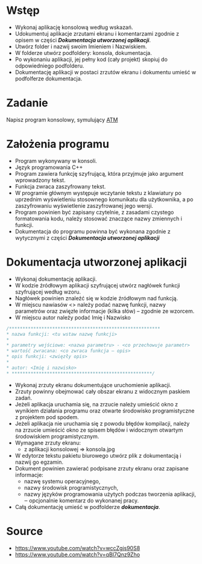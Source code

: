# Wstęp

- Wykonaj aplikację konsolową według wskazań. 
- Udokumentuj aplikacje zrzutami ekranu i komentarzami zgodnie z opisem w części ***Dokumentacja utworzonej aplikacji***.
- Utwórz folder i nazwij swoim Imieniem i Nazwiskiem. 
- W folderze utwórz podfoldery: konsola, dokumentacja. 
- Po wykonaniu aplikacji, jej pełny kod (cały projekt) skopiuj do odpowiedniego podfolderu. 
- Dokumentację aplikacji w postaci zrzutów ekranu i dokumentu umieść w podfolferze dokumentacja.

# Zadanie
Napisz program konsolowy, symulujący [ATM](https://pl.wikipedia.org/wiki/Bankomat)

# Założenia programu
- Program wykonywany w konsoli.
- Język programowania C++
- Program zawiera funkcję szyfrującą, która przyjmuje jako argument wprowadzony tekst.
- Funkcja zwraca zaszyfrowany tekst.
- W programie głównym występuje wczytanie tekstu z klawiatury po uprzednim wyświetleniu stosownego komunikatu
dla użytkownika, a po zaszyfrowaniu wyświetlenie zaszyfrowanej jego wersji.
- Program powinien być zapisany czytelnie, z zasadami czystego formatowania kodu, należy stosować znaczące nazwy
zmiennych i funkcji.
- Dokumentacja do programu powinna być wykonana zgodnie z wytycznymi z części ***Dokumentacja utworzonej aplikacji***

# Dokumentacja utworzonej aplikacji
- Wykonaj dokumentację aplikacji. 
- W kodzie źródłowym aplikacji szyfrującej utwórz nagłówek funkcji szyfrującej według wzoru. 
- Nagłówek powinien znaleźć się w kodzie źródłowym nad funkcją. 
- W miejscu nawiasów <> należy podać nazwę funkcji, nazwy parametrów oraz zwięzłe informacje (kilka słów) – zgodnie ze wzorcem. 
- W miejscu autor należy podać Imię i Nazwisko
```cpp
/********************************************************
* nazwa funkcji: <tu wstaw nazwę funkcji>
*
* parametry wejściowe: <nazwa parametru> - <co przechowuje parametr>
* wartość zwracana: <co zwraca funkcja – opis>
* opis funkcji: <zwięzły opis>
*
* autor: <Imię i nazwisko>
* ****************************************************/
```
- Wykonaj zrzuty ekranu dokumentujące uruchomienie aplikacji. 
- Zrzuty powinny obejmować cały obszar ekranu z widocznym paskiem zadań. 
- Jeżeli aplikacja uruchamia się, na zrzucie należy umieścić okno z wynikiem działania programu oraz otwarte środowisko programistyczne z projektem pod spodem.
- Jeżeli aplikacja nie uruchamia się z powodu błędów kompilacji, należy na zrzucie umieścić okno ze spisem błędów i widocznym otwartym środowiskiem programistycznym. 
- Wymagane zrzuty ekranu:
  - z aplikacji konsolowej => konsola.jpg
- W edytorze tekstu pakietu biurowego utwórz plik z dokumentacją i nazwij go egzamin. 
- Dokument powinien zawierać podpisane zrzuty ekranu oraz zapisane informacje:
  - nazwę systemu operacyjnego,
  - nazwy środowisk programistycznych,
  - nazwy języków programowania użytych podczas tworzenia aplikacji,
  ‒ opcjonalnie komentarz do wykonanej pracy.
- Całą dokumentację umieść w podfolderze ***dokumentacja***.

# Source 
- https://www.youtube.com/watch?v=wccZgjs90S8
- https://www.youtube.com/watch?v=qBI7Qnz9Zho
